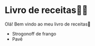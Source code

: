 # Livro de receitas:woman_cook:

Olá! Bem vindo ao meu livro de receitas:wave:

- Strogonoff de frango
- Pavê

